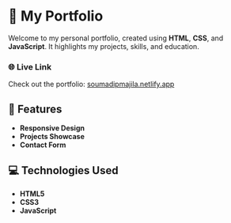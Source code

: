 # 💼 My Portfolio

Welcome to my personal portfolio, created using **HTML**, **CSS**, and **JavaScript**. It highlights my projects, skills, and education.

### 🌐 Live Link

Check out the portfolio: [soumadipmajila.netlify.app](https://soumadipmajila.netlify.app/)

## 🌟 Features

- **Responsive Design**
- **Projects Showcase**
- **Contact Form**

## 💻 Technologies Used

- **HTML5**
- **CSS3**
- **JavaScript**
